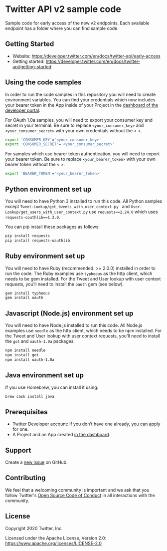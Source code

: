 # Twitter API v2 sample code

Sample code for early access of the new v2 endpoints. Each available endpoint has a folder where you can find sample code.

## Getting Started

* Website: https://developer.twitter.com/en/docs/twitter-api/early-access
* Getting started: https://developer.twitter.com/en/docs/twitter-api/getting-started

## Using the code samples

In order to run the code samples in this repository you will need to create environment variables. You can find your credentials which now includes your bearer token in the App inside of your Project in the [dashboard of the developer portal](https://developer.twitter.com/en/portal/projects-and-apps).

For OAuth 1.0a samples, you will need to export your consumer key and secret in your terminal. Be sure to replace `<your_consumer_key>` and `<your_consumer_secret>` with your own credentials without the `< >`.

```bash
export 'CONSUMER_KEY'='<your_consumer_key>'
export 'CONSUMER_SECRET'='<your_consumer_secret>'
```

For samples which use bearer token authentication, you will need to export your bearer token. Be sure to replace  `<your_bearer_token>` with your own bearer token without the `< >`.

```bash
export 'BEARER_TOKEN'='<your_bearer_token>'
```

## Python environment set up
You will need to have Python 3 installed to run this code. All Python samples except `Tweet-Lookup/get_tweets_with_user_context.py ` and `User-Lookup/get_users_with_user_context.py` use `requests==2.24.0` which uses `requests-oauthlib==1.3.0`.

You can pip install these packages as follows:

```bash
pip install requests
pip install requests-oauthlib
```

## Ruby environment set up
You will need to have Ruby (recommended: >= 2.0.0) installed in order to run the code. The Ruby examples use `typheous` as the http client, which needs to be gem installed. For the Tweet and User lookup with user context requests, you'll need to install the `oauth` gem (see below).

```bash
gem install typheous
gem install oauth
```

## Javascript (Node.js) environment set up
You will need to have Node.js installed to run this code. All Node.js examples use `needle` as the http client, which needs to be npm installed. For the Tweet and User lookup with user context requests, you'll need to install the `got` and `oauth-1.0a` packages.

```bash
npm install needle
npm install got
npm install oauth-1.0a
```

## Java environment set up
If you use Homebrew, you can install it using:

```bash
brew cask install java
```

## Prerequisites

* Twitter Developer account: if you don’t have one already, [you can apply](https://developer.twitter.com/en/apply-for-access) for one.
* A Project and an App created [in the dashboard](https://developer.twitter.com/en/portal/dashboard).

## Support

Create a [new issue](https://github.com/twitterdev/Twitter-API-v2s-sample-code/issues) on GitHub.

## Contributing

We feel that a welcoming community is important and we ask that you follow Twitter's
[Open Source Code of Conduct](https://github.com/twitter/code-of-conduct/blob/master/code-of-conduct.md)
in all interactions with the community.

## License

Copyright 2020 Twitter, Inc.

Licensed under the Apache License, Version 2.0: https://www.apache.org/licenses/LICENSE-2.0
